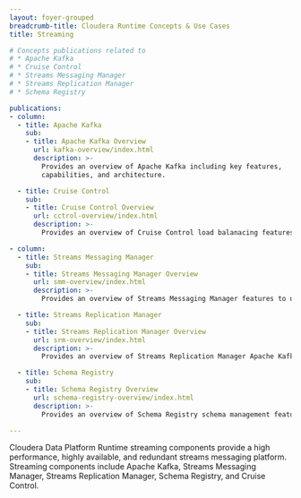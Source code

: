 ```yaml
---
layout: foyer-grouped
breadcrumb-title: Cloudera Runtime Concepts & Use Cases
title: Streaming

# Concepts publications related to
# * Apache Kafka
# * Cruise Control
# * Streams Messaging Manager
# * Streams Replication Manager
# * Schema Registry

publications:
- column:
  - title: Apache Kafka
    sub:
    - title: Apache Kafka Overview
      url: kafka-overview/index.html
      description: >-
        Provides an overview of Apache Kafka including key features,
        capabilities, and architecture.

  - title: Cruise Control
    sub:
    - title: Cruise Control Overview
      url: cctrol-overview/index.html
      description: >-
        Provides an overview of Cruise Control load balanacing features to use with Apache Kafka.

- column:
  - title: Streams Messaging Manager
    sub:
    - title: Streams Messaging Manager Overview
      url: smm-overview/index.html
      description: >-
        Provides an overview of Streams Messaging Manager features to use for managing and monitoring Apache Kafka. 

  - title: Streams Replication Manager
    sub:
    - title: Streams Replication Manager Overview
      url: srm-overview/index.html
      description: >-
        Provides an overview of Streams Replication Manager Apache Kafka replication features. 

  - title: Schema Registry
    sub:
    - title: Schema Registry Overview
      url: schema-registry-overview/index.html
      description: >-
        Provides an overview of Schema Registry schema management features. 

---
```


Cloudera Data Platform Runtime streaming components provide a high performance, highly available, and redundant
streams messaging platform. Streaming components include Apache Kafka, Streams Messaging Manager, Streams Replication Manager, Schema Registry, and Cruise Control. 
